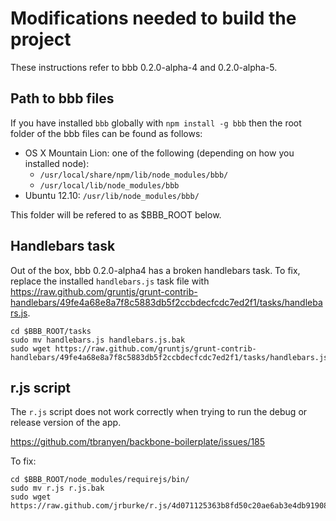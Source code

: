 # Modifications needed to build the project

These instructions refer to bbb 0.2.0-alpha-4 and 0.2.0-alpha-5.

## Path to bbb files

If you have installed `bbb` globally with `npm install -g bbb` then the root folder of the bbb files can be found as follows:

 - OS X Mountain Lion: one of the following (depending on how you installed node):
   - `/usr/local/share/npm/lib/node_modules/bbb/`
   - `/usr/local/lib/node_modules/bbb`
 - Ubuntu 12.10: `/usr/lib/node_modules/bbb/`

This folder will be refered to as $BBB_ROOT below.

## Handlebars task

Out of the box, bbb 0.2.0-alpha4 has a broken handlebars task. To fix, replace the installed `handlebars.js` task file with https://raw.github.com/gruntjs/grunt-contrib-handlebars/49fe4a68e8a7f8c5883db5f2ccbdecfcdc7ed2f1/tasks/handlebars.js.

```
cd $BBB_ROOT/tasks
sudo mv handlebars.js handlebars.js.bak
sudo wget https://raw.github.com/gruntjs/grunt-contrib-handlebars/49fe4a68e8a7f8c5883db5f2ccbdecfcdc7ed2f1/tasks/handlebars.js
```

## r.js script

The `r.js` script does not work correctly when trying to run the debug or release version of the app.

https://github.com/tbranyen/backbone-boilerplate/issues/185

To fix:

```
cd $BBB_ROOT/node_modules/requirejs/bin/
sudo mv r.js r.js.bak
sudo wget https://raw.github.com/jrburke/r.js/4d071125363b8fd50c20ae6ab3e4db91908a1206/dist/r.js
```
